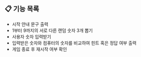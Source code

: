 ## 📋 기능 목록

- 시작 안내 문구 출력
- 1부터 9까지의 서로 다른 랜덤 숫자 3개 뽑기
- 사용자 숫자 입력받기
- 입력받은 숫자와 컴퓨터의 숫자를 비교하여 힌트 혹은 정답 여부 출력
- 게임 종료 후 재시작 여부 확인